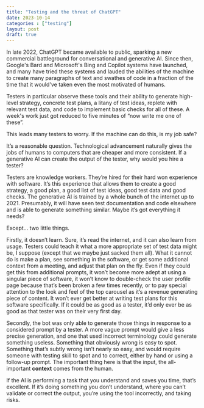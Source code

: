 ```yaml
---
title: "Testing and the threat of ChatGPT"
date: 2023-10-14
categories : ["testing"]
layout: post
draft: true
---
```


In late 2022, ChatGPT became available to public, sparking a new commercial battleground for conversational and generative AI. Since then, Google's Bard and Microsoft's Bing and Copilot systems have launched, and many have tried these systems and lauded the abilities of the machine to create many paragraphs of text and swathes of code in a fraction of the time that it would've taken even the most motivated of humans.

Testers in particular observe these tools and their ability to generate high-level strategy, concrete test plans, a litany of test ideas, replete with relevant test data, and code to implement basic checks for all of these. A week's work just got reduced to five minutes of “now write me one of these”.

This leads many testers to worry. If the machine can do this, is my job safe?

It’s a reasonable question. Technological advancement naturally gives the jobs of humans to computers that are cheaper and more consistent. If a generative AI can create the output of the tester, why would you hire a tester?

Testers are knowledge workers. They’re hired for their hard won experience with software. It’s this experience that allows them to create a good strategy, a good plan, a good list of test ideas, good test data and good checks. The generative AI is trained by a whole bunch of the internet up to 2021. Presumably, it will have seen test documentation and code elsewhere and is able to generate something similar. Maybe it’s got everything it needs?

Except… two little things.

Firstly, it doesn’t learn. Sure, it’s read the internet, and it can also learn from usage. Testers could teach it what a more appropriate set of test data might be, I suppose (except that we maybe just sacked them all). What it cannot do is make a plan, see something in the software, or get some additional context from a meeting, and adjust that plan on the fly. Even if they could get this from additional prompts, it won’t become more adept at using a singular piece of software, it won’t know to double-check the user profile page because that’s been broken a few times recently, or to pay special attention to the look and feel of the top carousel as it’s a revenue generating piece of content. It won’t ever get better at writing test plans for this software specifically. If it could be as good as a tester, it’d only ever be as good as that tester was on their very first day.

Secondly, the bot was only able to generate those things in response to a considered prompt by a tester. A more vague prompt would give a less precise generation, and one that used incorrect terminology could generate something useless. Something that obviously wrong is easy to spot. Something that’s subtly wrong isn’t nearly so easy, and would require someone with testing skill to spot and to correct, either by hand or using a follow-up prompt. The important thing here is that the input, the all-important **context** comes from the human.

If the AI is performing a task that you understand and saves you time, that’s excellent. If it’s doing something you don’t understand, where you can’t validate or correct the output, you’re using the tool incorrectly, and taking risks.
